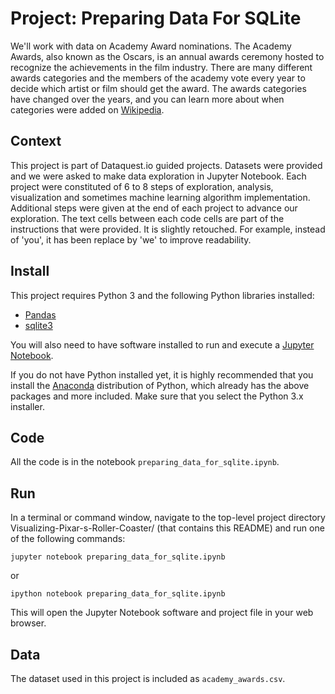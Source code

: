 # Project: Preparing Data For SQLite

We'll work with data on Academy Award nominations. The Academy Awards, also known as the Oscars, is an annual awards ceremony hosted to recognize the achievements in the film industry. There are many different awards categories and the members of the academy vote every year to decide which artist or film should get the award. The awards categories have changed over the years, and you can learn more about when categories were added on [Wikipedia](https://en.wikipedia.org/wiki/Academy_Awards#Awards_of_Merit_categories).

## Context 
This project is part of Dataquest.io guided projects. Datasets were provided and we were asked to make data exploration in Jupyter Notebook. Each project were constituted of 6 to 8 steps of exploration, analysis, visualization and sometimes machine learning algorithm implementation. Additional steps were given at the end of each project to advance our exploration. The text cells between each code cells are part of the instructions that were provided. It is slightly retouched. For example, instead of 'you', it has been replace by 'we' to improve readability. 

## Install
This project requires Python 3 and the following Python libraries installed:

- [Pandas](http://pandas.pydata.org)
- [sqlite3](https://sqlite.org/download.html)

You will also need to have software installed to run and execute a [Jupyter Notebook](http://ipython.org/notebook.html).

If you do not have Python installed yet, it is highly recommended that you install the [Anaconda](http://continuum.io/downloads) distribution of Python, which already has the above packages and more included. Make sure that you select the Python 3.x installer.

## Code
All the code is in the notebook `preparing_data_for_sqlite.ipynb`.

## Run
In a terminal or command window, navigate to the top-level project directory Visualizing-Pixar-s-Roller-Coaster/ (that contains this README) and run one of the following commands:

```
jupyter notebook preparing_data_for_sqlite.ipynb
```

or
```
ipython notebook preparing_data_for_sqlite.ipynb
```
This will open the Jupyter Notebook software and project file in your web browser.

## Data
The dataset used in this project is included as `academy_awards.csv`. 
